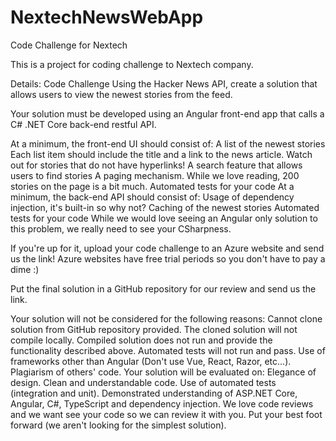 # NextechNewsWebApp
Code Challenge for Nextech 

This is a project for coding challenge to Nextech company. 

Details:
Code Challenge
Using the Hacker News API, create a solution that allows users to view the newest stories from the feed.

Your solution must be developed using an Angular front-end app that calls a C# .NET Core back-end restful API.

At a minimum, the front-end UI should consist of:
A list of the newest stories
Each list item should include the title and a link to the news article. Watch out for stories that do not have hyperlinks!
A search feature that allows users to find stories
A paging mechanism. While we love reading, 200 stories on the page is a bit much.
Automated tests for your code
At a minimum, the back-end API should consist of:
Usage of dependency injection, it's built-in so why not?
Caching of the newest stories
Automated tests for your code
While we would love seeing an Angular only solution to this problem, we really need to see your CSharpness.

If you're up for it, upload your code challenge to an Azure website and send us the link! Azure websites have free trial periods so you don't have to pay a dime :)

Put the final solution in a GitHub repository for our review and send us the link.

Your solution will not be considered for the following reasons:
Cannot clone solution from GitHub repository provided.
The cloned solution will not compile locally.
Compiled solution does not run and provide the functionality described above.
Automated tests will not run and pass.
Use of frameworks other than Angular (Don't use Vue, React, Razor, etc...).
Plagiarism of others' code.
Your solution will be evaluated on:
Elegance of design.
Clean and understandable code.
Use of automated tests (integration and unit).
Demonstrated understanding of ASP.NET Core, Angular, C#, TypeScript and dependency injection.
We love code reviews and we want see your code so we can review it with you.
Put your best foot forward (we aren't looking for the simplest solution).
